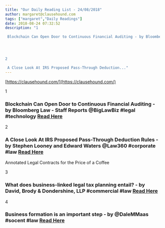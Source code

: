 ```yaml
---
title: "Our Daily Reading List - 24/08/2018"
author: margaret@clausehound.com
tags: ["margaret","Daily Readings"]
date: 2018-08-24 07:32:52
description: "1

 Blockchain Can Open Door to Continuous Financial Auditing - by Bloomberg Law - Staff Reports @BigLawBiz #legal #technology Read Here

 


2

 A Close Look At IRS Proposed Pass-Through Deduction..."
---
```


[https://clausehound.com/](https://clausehound.com/)

1

###  Blockchain Can Open Door to Continuous Financial Auditing - by Bloomberg Law - Staff Reports @BigLawBiz #legal #technology [Read Here](https://biglawbusiness.com/blockchain-can-open-door-to-continuous-financial-auditing/)

 

2

###  A Close Look At IRS Proposed Pass-Through Deduction Rules - by Stephen Looney and Edward Waters @Law360 #corporate #law [Read Here](https://www.law360.com/corporate/articles/1073782/a-close-look-at-irs-proposed-pass-through-deduction-rules)

Annotated Legal Contracts
for the Price of a Coffee

3

###  What does business-linked legal tax planning entail? - by David, Brody & Dondershine, LLP #commercial #law  [Read Here](https://www.dbd-law.com/blog/2018/08/what-does-business-linked-legal-tax-planning-entail.shtml)

 

4

###  Business formation is an important step - by @DaleMMaas #socent #law [Read Here](https://www.dalemaasatty.com/blog/2018/08/business-formation-is-an-important-step.shtml)

 